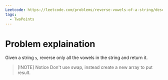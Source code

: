 ```yaml
---
Leetcode: https://leetcode.com/problems/reverse-vowels-of-a-string/description/
tags:
  - TwoPoints
---
```

# Problem explaination
Given a string `s`, reverse only all the vowels in the string and return it.

>[!NOTE] Notice
>Don't use swap, instead create a new array to put result.